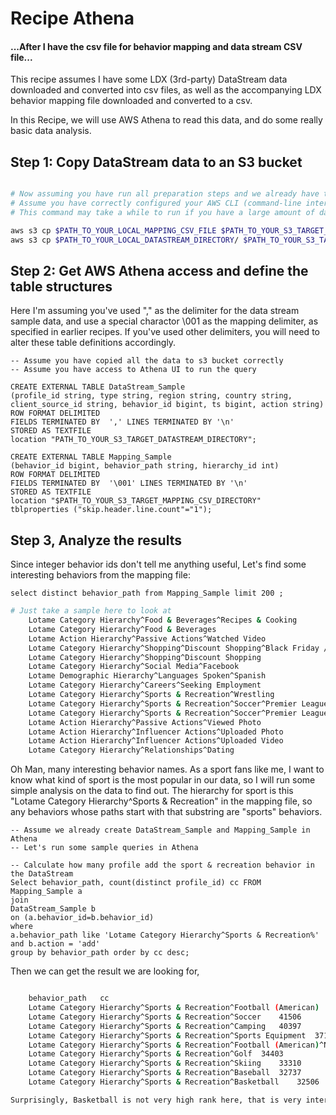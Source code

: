 # Recipe Athena
#### ...After I have the csv file for behavior mapping and data stream CSV file...

This recipe assumes I have some LDX (3rd-party) DataStream data downloaded and converted into csv files, as well as the accompanying LDX behavior mapping file downloaded and converted to a csv.

In this Recipe, we will use AWS Athena to read this data, and do some really basic data analysis.

## Step 1: Copy DataStream data to an S3 bucket

```bash

# Now assuming you have run all preparation steps and we already have the mapping CSV file and the data stream file CSV file(s).
# Assume you have correctly configured your AWS CLI (command-line interface) credentials (see https://docs.aws.amazon.com/sdk-for-java/v1/developer-guide/setup-credentials.html)
# This command may take a while to run if you have a large amount of data downloaded; if so, you can test using just a few data files instead of the whole set downloaded from previous steps

aws s3 cp $PATH_TO_YOUR_LOCAL_MAPPING_CSV_FILE $PATH_TO_YOUR_S3_TARGET_MAPPING_CSV_DIRECTORY
aws s3 cp $PATH_TO_YOUR_LOCAL_DATASTREAM_DIRECTORY/ $PATH_TO_YOUR_S3_TARGET_DATASTREAM_DIRECTORY --exclude "*" --include "*.csv"
```

## Step 2: Get AWS Athena access and define the table structures

Here I'm assuming you've used "," as the delimiter for the data stream sample data, and use a special charactor \001 as the mapping delimiter, as specified in earlier recipes. If you've used other delimiters, you will need to alter these table definitions accordingly.

```odpsql
-- Assume you have copied all the data to s3 bucket correctly
-- Assume you have access to Athena UI to run the query

CREATE EXTERNAL TABLE DataStream_Sample
(profile_id string, type string, region string, country string, client_source_id string, behavior_id bigint, ts bigint, action string)
ROW FORMAT DELIMITED
FIELDS TERMINATED BY  ',' LINES TERMINATED BY '\n'
STORED AS TEXTFILE
location "PATH_TO_YOUR_S3_TARGET_DATASTREAM_DIRECTORY";

CREATE EXTERNAL TABLE Mapping_Sample
(behavior_id bigint, behavior_path string, hierarchy_id int)
ROW FORMAT DELIMITED
FIELDS TERMINATED BY  '\001' LINES TERMINATED BY '\n'
STORED AS TEXTFILE
location "$PATH_TO_YOUR_S3_TARGET_MAPPING_CSV_DIRECTORY"
tblproperties ("skip.header.line.count"="1");
```

## Step 3, Analyze the results

Since integer behavior ids don't tell me anything useful, Let's find some interesting behaviors from the mapping file:

```odpsql
select distinct behavior_path from Mapping_Sample limit 200 ;
```

```bash
# Just take a sample here to look at
	Lotame Category Hierarchy^Food & Beverages^Recipes & Cooking
	Lotame Category Hierarchy^Food & Beverages
	Lotame Action Hierarchy^Passive Actions^Watched Video
	Lotame Category Hierarchy^Shopping^Discount Shopping^Black Friday / Cyber Monday
	Lotame Category Hierarchy^Shopping^Discount Shopping
	Lotame Category Hierarchy^Social Media^Facebook
	Lotame Demographic Hierarchy^Languages Spoken^Spanish
	Lotame Category Hierarchy^Careers^Seeking Employment
	Lotame Category Hierarchy^Sports & Recreation^Wrestling
	Lotame Category Hierarchy^Sports & Recreation^Soccer^Premier League
	Lotame Category Hierarchy^Sports & Recreation^Soccer^Premier League^Arsenal
	Lotame Action Hierarchy^Passive Actions^Viewed Photo
	Lotame Action Hierarchy^Influencer Actions^Uploaded Photo
	Lotame Action Hierarchy^Influencer Actions^Uploaded Video
	Lotame Category Hierarchy^Relationships^Dating
```

Oh Man, many interesting behavior names. As a sport fans like me, I want to know what kind of sport is the most popular in our data, so I will run some simple analysis on the data to find out. The hierarchy for sport is this "Lotame Category Hierarchy^Sports & Recreation" in the mapping file, so any behaviors whose paths start with that substring are "sports" behaviors.

```odpsql
-- Assume we already create DataStream_Sample and Mapping_Sample in Athena
-- Let's run some sample queries in Athena

-- Calculate how many profile add the sport & recreation behavior in the DataStream
Select behavior_path, count(distinct profile_id) cc FROM
Mapping_Sample a
join
DataStream_Sample b
on (a.behavior_id=b.behavior_id)
where
a.behavior_path like 'Lotame Category Hierarchy^Sports & Recreation%' and b.action = 'add'
group by behavior_path order by cc desc;
```

Then we can get the result we are looking for,

```bash

 	behavior_path	cc
	Lotame Category Hierarchy^Sports & Recreation^Football (American)	45380
	Lotame Category Hierarchy^Sports & Recreation^Soccer	41506
	Lotame Category Hierarchy^Sports & Recreation^Camping	40397
	Lotame Category Hierarchy^Sports & Recreation^Sports Equipment	37102
	Lotame Category Hierarchy^Sports & Recreation^Football (American)^National Football League	35929
	Lotame Category Hierarchy^Sports & Recreation^Golf	34403
	Lotame Category Hierarchy^Sports & Recreation^Skiing	33310
	Lotame Category Hierarchy^Sports & Recreation^Baseball	32737
	Lotame Category Hierarchy^Sports & Recreation^Basketball	32506

Surprisingly, Basketball is not very high rank here, that is very interesting. Please go ahead to find your run there!!!
```
